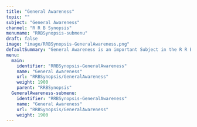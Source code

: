 ```yaml
---
title: "General Awareness"
topic: ""
subject: "General Awareness"
channel: "R R B Synopsis"
menuname: "RRBSynopsis-submenu"
draft: false
image: "image/RRBSynopsis-GeneralAwareness.png"
defaultSummary: "General Awareness is an important Subject in the R R B Synopsis course.  Please review all the topics and associated testing material to perform well on the R R B Synopsis related Exams."
menu:
  main:
    identifier: "RRBSynopsis-GeneralAwareness"
    name: "General Awareness"
    url: "RRBSynopsis/GeneralAwareness"
    weight: 1900
    parent: "RRBSynopsis"
  GeneralAwareness-submenu:
    identifier: "RRBSynopsis-GeneralAwareness"
    name: "General Awareness"
    url: "RRBSynopsis/GeneralAwareness"
    weight: 1900
---
```
















